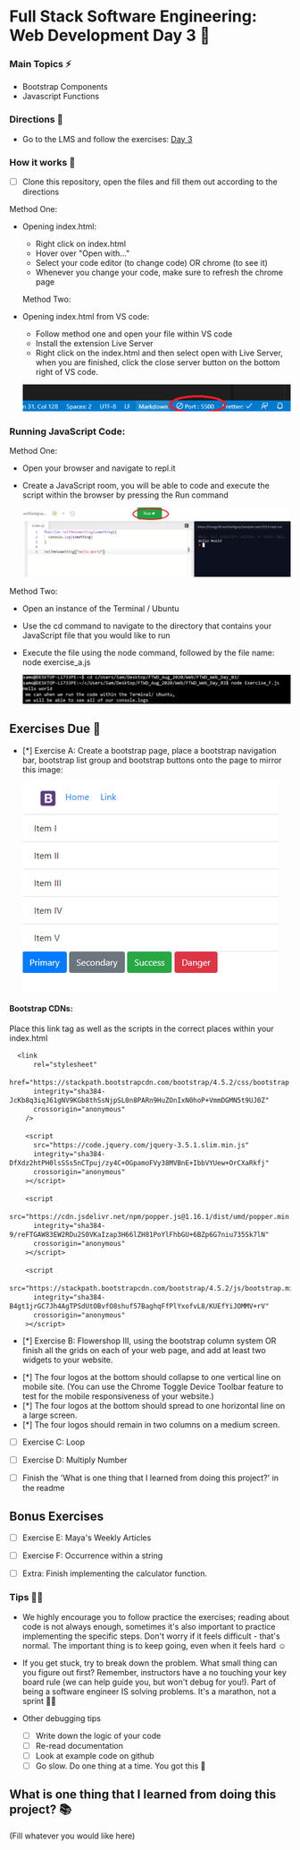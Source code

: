 # Full Stack Software Engineering: Web Development Day 3 :rocket:

### Main Topics :zap:

- Bootstrap Components
- Javascript Functions

### Directions :flashlight:

- Go to the LMS and follow the exercises:
  [Day 3](https://xccelerate.talentlms.com/unit/view/id:2573)

### How it works :open_book:

- [ ] Clone this repository, open the files and fill them out according to the directions

Method One:

- Opening index.html:

  - Right click on index.html
  - Hover over "Open with..."
  - Select your code editor (to change code) OR chrome (to see it)
  - Whenever you change your code, make sure to refresh the chrome page

  Method Two:

- Opening index.html from VS code:

  - Follow method one and open your file within VS code
  - Install the extension Live Server
  - Right click on the index.html and then select open with Live Server, when you are finished, click the close server button on the bottom right of VS code.

  ![Live Server button](assets/Liveserver.png)

### Running JavaScript Code:

Method One:

- Open your browser and navigate to repl.it
- Create a JavaScript room, you will be able to code and execute the script within the browser by pressing the Run command

  ![Repl.it Room](assets/replitRunningJS.png)

Method Two:

- Open an instance of the Terminal / Ubuntu
- Use the cd command to navigate to the directory that contains your JavaScript file that you would like to run
- Execute the file using the node command, followed by the file name: node exercise_a.js

  ![Running JavaScript](assets/runningNodeCodeCLI.png)

## Exercises Due :athletic_shoe:

- [*] Exercise A: Create a bootstrap page, place a bootstrap navigation bar, bootstrap list group and bootstrap buttons onto the page to mirror this image:

  ![Bootstrap Image](assets/bootstrapDemo.png)

#### Bootstrap CDNs:

Place this link tag as well as the scripts in the correct places within your index.html

```
  <link
      rel="stylesheet"
      href="https://stackpath.bootstrapcdn.com/bootstrap/4.5.2/css/bootstrap.min.css"
      integrity="sha384-JcKb8q3iqJ61gNV9KGb8thSsNjpSL0n8PARn9HuZOnIxN0hoP+VmmDGMN5t9UJ0Z"
      crossorigin="anonymous"
    />

    <script
      src="https://code.jquery.com/jquery-3.5.1.slim.min.js"
      integrity="sha384-DfXdz2htPH0lsSSs5nCTpuj/zy4C+OGpamoFVy38MVBnE+IbbVYUew+OrCXaRkfj"
      crossorigin="anonymous"
    ></script>

    <script
      src="https://cdn.jsdelivr.net/npm/popper.js@1.16.1/dist/umd/popper.min.js"
      integrity="sha384-9/reFTGAW83EW2RDu2S0VKaIzap3H66lZH81PoYlFhbGU+6BZp6G7niu735Sk7lN"
      crossorigin="anonymous"
    ></script>

    <script
      src="https://stackpath.bootstrapcdn.com/bootstrap/4.5.2/js/bootstrap.min.js"
      integrity="sha384-B4gt1jrGC7Jh4AgTPSdUtOBvfO8shuf57BaghqFfPlYxofvL8/KUEfYiJOMMV+rV"
      crossorigin="anonymous"
    ></script>

```

- [*] Exercise B: Flowershop III, using the bootstrap column system OR finish all the grids on each of your web page, and add at least two widgets to your website. 

* [*] The four logos at the bottom should collapse to one vertical line on mobile site. (You can use the Chrome Toggle Device Toolbar feature to test for the mobile responsiveness of your website.)
* [*] The four logos at the bottom should spread to one horizontal line on a large screen.
* [*] The four logos should remain in two columns on a medium screen.

- [ ] Exercise C: Loop

- [ ] Exercise D: Multiply Number

- [ ] Finish the 'What is one thing that I learned from doing this project?' in the readme

## Bonus Exercises

- [ ] Exercise E: Maya's Weekly Articles

- [ ] Exercise F: Occurrence within a string

- [ ] Extra: Finish implementing the calculator function.

### Tips :tipping_hand_woman:

- We highly encourage you to follow practice the exercises; reading about code is not always enough, sometimes it's also important to practice implementing the specific steps. Don't worry if it feels difficult - that's normal. The important thing is to keep going, even when it feels hard :relaxed:

- If you get stuck, try to break down the problem. What small thing can you figure out first? Remember, instructors have a no touching your key board rule (we can help guide you, but won't debug for you!). Part of being a software engineer IS solving problems. It's a marathon, not a sprint :running_woman:

- Other debugging tips
  - [ ] Write down the logic of your code
  - [ ] Re-read documentation
  - [ ] Look at example code on github
  - [ ] Go slow. Do one thing at a time. You got this :muscle:

## What is one thing that I learned from doing this project? :books:

(Fill whatever you would like here)
